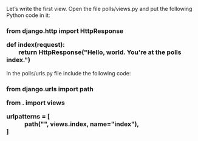 
<p> Let’s write the first view. Open the file polls/views.py and put the following Python code in it: </p>
<h3> from django.http import HttpResponse


def index(request):<br>
&#10240; &#10240; return HttpResponse("Hello, world. You're at the polls index.")
</h3>

<p>In the polls/urls.py file include the following code: </p>

<h3>
from django.urls import path

from . import views

urlpatterns = [ <br>
&#10240; &#10240; &#10240; path("", views.index, name="index"),
<br>]
